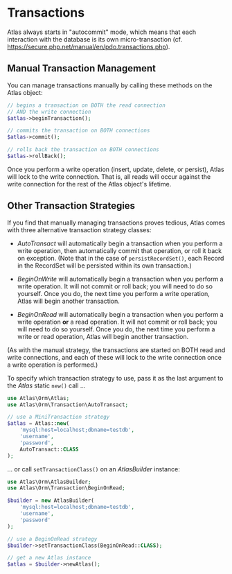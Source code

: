# Transactions

Atlas always starts in "autocommit" mode, which means that each interaction with
the database is its own micro-transaction (cf. <https://secure.php.net/manual/en/pdo.transactions.php>).

## Manual Transaction Management

You can manage transactions manually by calling these methods on the Atlas object:

```php
// begins a transaction on BOTH the read connection
// AND the write connection
$atlas->beginTransaction();

// commits the transaction on BOTH connections
$atlas->commit();

// rolls back the transaction on BOTH connections
$atlas->rollBack();
```

Once you perform a write operation (insert, update, delete, or persist), Atlas
will lock to the write connection. That is, all reads will occur against the
write connection for the rest of the Atlas object's lifetime.

## Other Transaction Strategies

If you find that manually managing transactions proves tedious, Atlas comes with
three alternative transaction strategy classes:

- _AutoTransact_ will automatically begin a transaction when you perform a
  write operation, then automatically commit that operation, or roll it back on
  exception. (Note that in the case of `persistRecordSet()`, each Record in the
  RecordSet will be persisted within its own transaction.)

- _BeginOnWrite_ will automatically begin a transaction when you perform a
  write operation. It will not commit or roll back; you will need to do so
  yourself. Once you do, the next time you perform a write operation, Atlas will
  begin another transaction.

- _BeginOnRead_ will automatically begin a transaction when you perform a
  write operation **or** a read operation. It will not commit or roll back; you
  will need to do so yourself. Once you do, the next time you perform a write or
  read operation, Atlas will begin another transaction.

(As with the manual strategy, the transactions are started on BOTH read and
write connections, and each of these will lock to the write connection once a
write operation is performed.)

To specify which transaction strategy to use, pass it as the last argument to
the _Atlas_ static `new()` call ...

```php
use Atlas\Orm\Atlas;
use Atlas\Orm\Transaction\AutoTransact;

// use a MiniTransaction strategy
$atlas = Atlas::new(
    'mysql:host=localhost;dbname=testdb',
    'username',
    'password',
    AutoTransact::CLASS
);
```

... or call `setTransactionClass()` on an _AtlasBuilder_ instance:

```php
use Atlas\Orm\AtlasBuilder;
use Atlas\Orm\Transaction\BeginOnRead;

$builder = new AtlasBuilder(
    'mysql:host=localhost;dbname=testdb',
    'username',
    'password'
);

// use a BeginOnRead strategy
$builder->setTransactionClass(BeginOnRead::CLASS);

// get a new Atlas instance
$atlas = $builder->newAtlas();
```
